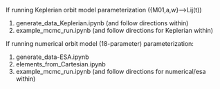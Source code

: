 If running Keplerian orbit model parameterization ({M01,a,w}-->Lij(t))

1) generate_data_Keplerian.ipynb (and follow directions within)
2) example_mcmc_run.ipynb (and follow directions for Keplerian within)


If running numerical orbit model (18-parameter)  parameterization:

1) generate_data-ESA.ipynb
2) elements_from_Cartesian.ipynb
3) example_mcmc_run.ipynb (and follow directions for numerical/esa within)


